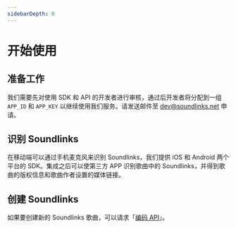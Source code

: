 ```yaml
---
sidebarDepth: 0
---
```


# 开始使用

## 准备工作

我们需要先对使用 SDK 和 API 的开发者进行审核，通过后开发者将分配到一组 `APP_ID` 和 `APP_KEY` 以继续使用我们服务。请发送邮件至 [dev@soundlinks.net](mailto:dev@soundlinks.net) 申请。

## 识别 Soundlinks

在移动端可以通过手机麦克风来识别 Soundlinks，我们提供 iOS 和 Android 两个平台的 SDK。集成之后可以使第三方 APP 识别歌曲中的 Soundlinks，并得到歌曲的版权信息和歌曲作者设置的媒体链接。

## 创建 Soundlinks

如果要创建新的 Soundlinks 歌曲，可以请求「[编码 API](/api/#编码)」。
